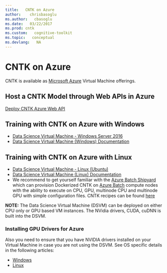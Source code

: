 ```yaml
---
title:   CNTK on Azure
author:    chrisbasoglu
ms.author:   cbasoglu
ms.date:   03/22/2017
ms.prod: cntk
ms.custom:   cognitive-toolkit
ms.topic:   conceptual
ms.devlang:   NA
---
```


# CNTK on Azure

CNTK is available as [Microsoft Azure](https://azure.microsoft.com/) Virtual Machine offerings.

## Host a CNTK Model through Web APIs in Azure
[Deploy CNTK Azure Web API](./Evaluate-a-model-in-an-Azure-WebApi.md)

## Training with CNTK on Azure with Windows 

* [Data Science Virtual Machine - Windows Server 2016](https://techcommunity.microsoft.com/t5/educator-developer-blog/windows-server-2016-data-science-virtual-machine/ba-p/378747)
* [Data Science Virtual Machine (Windows) Documentation](/azure/machine-learning/data-science-virtual-machine/provision-vm)


## Training with CNTK on Azure with Linux

* [Data Science Virtual Machine - Linux (Ubuntu)](https://azuremarketplace.microsoft.com/marketplace/apps/microsoft-dsvm.ubuntu-2004?tab=Overview)
* [Data Science Virtual Machine (Linux) Documentation](https://aka.ms/dsvm/ubuntu/docs)
* We recommend to get yourself familiar with the [Azure Batch Shipyard](https://github.com/Azure/batch-shipyard) which can provision Dockerized CNTK on [Azure Batch](https://azure.microsoft.com/en-us/services/batch/) compute nodes with the ability to execute on CPU, GPU, multinode CPU and multinode GPU with simple configuration files. CNTK recipes can be found [here](https://github.com/Azure/batch-shipyard/tree/master/recipes)

**NOTE:** The Data Science Virtual Machine (DSVM) can be deployed on either CPU only or GPU based VM instances. The NVidia drivers, CUDA, cuDNN is built into the DSVM. 

### Installing GPU Drivers for Azure
Also you need to ensure that you have NVIDIA drivers installed on your Virtual Machine in case you are not using the DSVM. See OS specific details in the following articles:   
* [Windows](/azure/virtual-machines/windows/n-series-driver-setup)
* [Linux](/azure/virtual-machines/linux/n-series-driver-setup)
